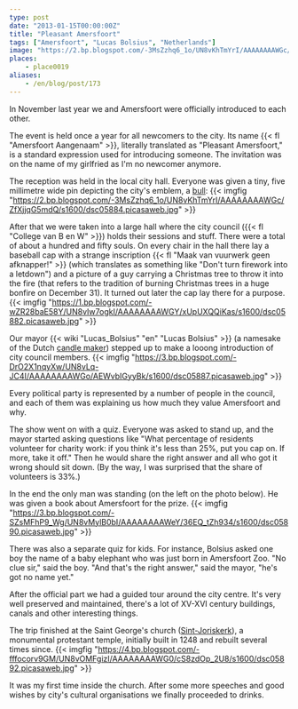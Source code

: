 ```yaml
---
type: post
date: "2013-01-15T00:00:00Z"
title: "Pleasant Amersfoort"
tags: ["Amersfoort", "Lucas Bolsius", "Netherlands"]
image: "https://2.bp.blogspot.com/-3MsZzhq6_1o/UN8vKhTmYrI/AAAAAAAAWGc/ZfXjjqG5mdQ/s1600/dsc05884.picasaweb.jpg"
places:
    - place0019
aliases:
    - /en/blog/post/173
---
```


In November last year we and Amersfoort were officially introduced to each other.

The event is held once a year for all newcomers to the city. Its name {{< fl "Amersfoort Aangenaam" >}}, literally translated as "Pleasant Amersfoort," is a standard expression used for introducing someone. The invitation was on the name of my girlfried as I'm no newcomer anymore.

<!--more-->

The reception was held in the local city hall. Everyone was given a tiny, five millimetre wide pin depicting the city's emblem, a [bull](http://www.onzestier.nl/):
{{< imgfig "https://2.bp.blogspot.com/-3MsZzhq6_1o/UN8vKhTmYrI/AAAAAAAAWGc/ZfXjjqG5mdQ/s1600/dsc05884.picasaweb.jpg" >}}

After that we were taken into a large hall where the city council ({{< fl "College van B en W" >}}) holds their sessions and stuff. There were a total of about a hundred and fifty souls. On every chair in the hall there lay a baseball cap with a strange inscription {{< fl "Maak van vuurwerk geen afknapper!" >}} (which translates as something like "Don't turn firework into a letdown") and a picture of a guy carrying a Christmas tree to throw it into the fire (that refers to the tradition of burning Christmas trees in a huge bonfire on December 31). It turned out later the cap lay there for a purpose.
{{< imgfig "https://1.bp.blogspot.com/-wZR28baE58Y/UN8vIw7ogkI/AAAAAAAAWGY/xUpUXQQiKas/s1600/dsc05882.picasaweb.jpg" >}}

Our mayor {{< wiki "Lucas_Bolsius" "en" "Lucas Bolsius" >}} (a namesake of the Dutch [candle maker](http://www.bolsius.com/)) stepped up to make a looong introduction of city council members.
{{< imgfig "https://3.bp.blogspot.com/-DrO2X1nqyXw/UN8vLq-JC4I/AAAAAAAAWGo/AEWvbIGyyBk/s1600/dsc05887.picasaweb.jpg" >}}

Every political party is represented by a number of people in the council, and each of them was explaining us how much they value Amersfoort and why.

The show went on with a quiz. Everyone was asked to stand up, and the mayor started asking questions like "What percentage of residents volunteer for charity work: if you think it's less than 25%, put you cap on. If more, take it off." Then he would share the right answer and all who got it wrong should sit down. (By the way, I was surprised that the share of volunteers is 33%.)

In the end the only man was standing (on the left on the photo below). He was given a book about Amersfoort for the prize.
{{< imgfig "https://3.bp.blogspot.com/-SZsMFhP9_Wg/UN8vMylB0bI/AAAAAAAAWeY/36EQ_tZh934/s1600/dsc05890.picasaweb.jpg" >}}

There was also a separate quiz for kids. For instance, Bolsius asked one boy the name of a baby elephant who was just born in Amersfoort Zoo. "No clue sir," said the boy. "And that's the right answer," said the mayor, "he's got no name yet."

After the official part we had a guided tour around the city centre. It's very well preserved and maintained, there's a lot of XV-XVI century buildings, canals and other interesting things.

The trip finished at the Saint George's church ([Sint-Joriskerk](http://www.sintjoriskerk-amersfoort.nl/)), a monumental protestant temple, initially built in 1248 and rebuilt several times since.
{{< imgfig "https://4.bp.blogspot.com/-fffocorv9GM/UN8vOMFgizI/AAAAAAAAWG0/cS8zdOp_2U8/s1600/dsc05892.picasaweb.jpg" >}}

It was my first time inside the church. After some more speeches and good wishes by city's cultural organisations we finally proceeded to drinks.
